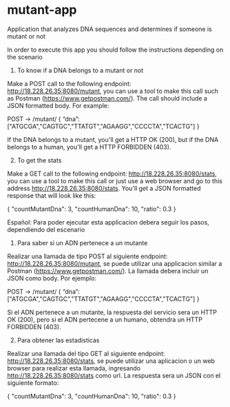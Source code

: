 # mutant-app
Application that analyzes DNA sequences and determines if someone is mutant or not 

In order to execute this app you should follow the instructions depending on the scenario

1) To know if a DNA belongs to a mutant or not

Make a POST call to the following endpoint: http://18.228.26.35:8080/mutant, you can use a tool to make this call such as Postman (https://www.getpostman.com/). The call should include a JSON formatted body. For example:

POST → /mutant/
{
“dna”:["ATGCGA","CAGTGC","TTATGT","AGAAGG","CCCCTA","TCACTG"]
}

If the DNA belongs to a mutant, you'll get a HTTP OK (200), but if the DNA belongs to a human, you'll get a HTTP FORBIDDEN (403).

2) To get the stats

Make a GET call to the following endpoint: http://18.228.26.35:8080/stats, you can use a tool to make this call or just use a web browser and go to this address http://18.228.26.35:8080/stats. You'll get a JSON formatted response that will look like this:

{
    "countMutantDna": 3,
    "countHumanDna": 10,
    "ratio": 0.3
}

Español:
Para poder ejecutar esta applicacion debera seguir los pasos, dependiendo del escenario

1) Para saber si un ADN pertenece a un mutante

Realizar una llamada de tipo POST al siguiente endpoint: http://18.228.26.35:8080/mutant, se puede utilizar una applicacion similar a Postman (https://www.getpostman.com/). La llamada debera incluir un JSON como body. Por ejemplo:

POST → /mutant/
{
“dna”:["ATGCGA","CAGTGC","TTATGT","AGAAGG","CCCCTA","TCACTG"]
}

Si el ADN pertenece a un mutante, la respuesta del servicio sera un HTTP OK (200), pero si el ADN pertecene a un humano, obtendra un HTTP FORBIDDEN (403).

2) Para obtener las estadisticas

Realizar una llamada del tipo GET al siguiente endpoint: http://18.228.26.35:8080/stats, se puede utilizar una aplicacion o un web browser para realizar esta llamada, ingresando http://18.228.26.35:8080/stats como url. La respuesta sera un JSON con el siguiente formato:

{
    "countMutantDna": 3,
    "countHumanDna": 10,
    "ratio": 0.3
}
